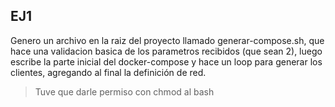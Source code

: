 ## EJ1
Genero un archivo en la raiz del proyecto llamado generar-compose.sh, que hace una validacion basica de los parametros recibidos (que sean 2), luego escribe la parte inicial del docker-compose y hace un loop para generar los clientes, agregando al final la definición de red.
> Tuve que darle permiso con chmod al bash